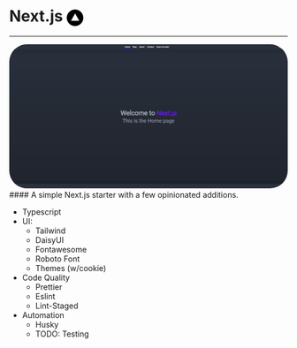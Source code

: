 # Next.js <img src="https://raw.githubusercontent.com/Fractal-Tess/Next.js/main/public/logo.png" width="30" align='center'/>

---

<img src="https://raw.githubusercontent.com/Fractal-Tess/Next.js/main/public/app.jpg" width="580" style="border-radius:2rem"/>
</div>
#### A simple Next.js starter with a few opinionated additions.

- Typescript
- UI:
  - Tailwind
  - DaisyUI
  - Fontawesome
  - Roboto Font
  - Themes (w/cookie)
- Code Quality
  - Prettier
  - Eslint
  - Lint-Staged
- Automation
  - Husky
  - TODO: Testing
